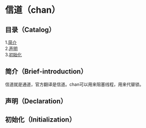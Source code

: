 # 信道（chan）
## 目录（Catalog）
1.[简介](#brief-introduction)</br>
2.[声明](#declaration)</br>
3.[初始化](#initialization)</br>
## 简介（Brief-introduction）
信道就是通道，官方翻译是信道。chan可以用来阻塞线程，用来代替锁。
## 声明（Declaration）

## 初始化（Initialization）
